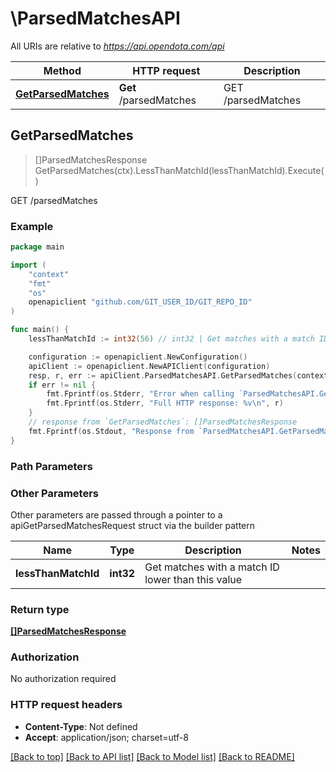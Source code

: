 # \ParsedMatchesAPI

All URIs are relative to *https://api.opendota.com/api*

Method | HTTP request | Description
------------- | ------------- | -------------
[**GetParsedMatches**](ParsedMatchesAPI.md#GetParsedMatches) | **Get** /parsedMatches | GET /parsedMatches



## GetParsedMatches

> []ParsedMatchesResponse GetParsedMatches(ctx).LessThanMatchId(lessThanMatchId).Execute()

GET /parsedMatches



### Example

```go
package main

import (
	"context"
	"fmt"
	"os"
	openapiclient "github.com/GIT_USER_ID/GIT_REPO_ID"
)

func main() {
	lessThanMatchId := int32(56) // int32 | Get matches with a match ID lower than this value (optional)

	configuration := openapiclient.NewConfiguration()
	apiClient := openapiclient.NewAPIClient(configuration)
	resp, r, err := apiClient.ParsedMatchesAPI.GetParsedMatches(context.Background()).LessThanMatchId(lessThanMatchId).Execute()
	if err != nil {
		fmt.Fprintf(os.Stderr, "Error when calling `ParsedMatchesAPI.GetParsedMatches``: %v\n", err)
		fmt.Fprintf(os.Stderr, "Full HTTP response: %v\n", r)
	}
	// response from `GetParsedMatches`: []ParsedMatchesResponse
	fmt.Fprintf(os.Stdout, "Response from `ParsedMatchesAPI.GetParsedMatches`: %v\n", resp)
}
```

### Path Parameters



### Other Parameters

Other parameters are passed through a pointer to a apiGetParsedMatchesRequest struct via the builder pattern


Name | Type | Description  | Notes
------------- | ------------- | ------------- | -------------
 **lessThanMatchId** | **int32** | Get matches with a match ID lower than this value | 

### Return type

[**[]ParsedMatchesResponse**](ParsedMatchesResponse.md)

### Authorization

No authorization required

### HTTP request headers

- **Content-Type**: Not defined
- **Accept**: application/json; charset=utf-8

[[Back to top]](#) [[Back to API list]](../README.md#documentation-for-api-endpoints)
[[Back to Model list]](../README.md#documentation-for-models)
[[Back to README]](../README.md)

